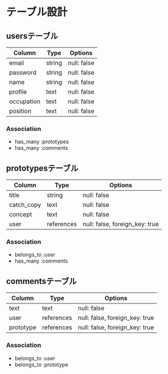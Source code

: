 # テーブル設計

## usersテーブル

| Column        | Type     | Options     |
| ------------- | -------- | ----------- |
| email         | string   | null: false |
| password      | string   | null: false |
| name          | string   | null: false |
| profile       | text     | null: false |
| occupation    | text     | null: false |
| position      | text     | null: false |

### Association

- has_many :prototypes
- has_many :comments


## prototypesテーブル

| Column      | Type         | Options                        |
| ----------- | ------------ | ------------------------------ |
| title       | string       | null: false                    |
| catch_copy  | text         | null: false                    |
| concept     | text         | null: false                    |
| user        | references   | null: false, foreign_key: true |

### Association

- belongs_to :user
- has_many :comments


## commentsテーブル

| Column        | Type         | Options                        |
| ------------- | ------------ | ------------------------------ |
| text          | text         | null: false                    |
| user          | references   | null: false, foreign_key: true |
| prototype     | references   | null: false, foreign_key: true |


### Association
- belongs_to :user
- belongs_to :prototype
